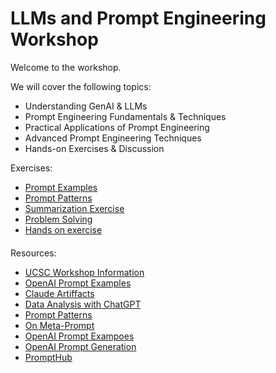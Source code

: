 # LLMs and Prompt Engineering Workshop
Welcome to the workshop.  

We will cover the following topics:
* Understanding GenAI & LLMs
* Prompt Engineering Fundamentals & Techniques
* Practical Applications of Prompt Engineering
* Advanced Prompt Engineering Techniques
* Hands-on Exercises & Discussion

Exercises:
* [Prompt Examples](prompt_examples.md)
* [Prompt Patterns](prompt_patterns.md)
* [Summarization Exercise](summarization_exercise.md)
* [Problem Solving](problem_solving.md)
* [Hands on exercise](hands-on-exercise.md)

####
Resources:
* [UCSC Workshop Information](https://www.ucsc-extension.edu/courses/ai-technology-workshop-series-llms-and-prompt-engineering/)
* [OpenAI Prompt Examples](https://platform.openai.com/docs/examples)
* [Claude Artiffacts](https://claudeartifacts.com/)
* [Data Analysis with ChatGPT](https://www.youtube.com/results?search_query=advanced+data+analysis+chatgpt)
* [Prompt Patterns](https://arxiv.org/abs/2302.11382)
* [On Meta-Prompt](https://arxiv.org/pdf/2312.06562.pdf)
* [OpenAI Prompt Exampoes](https://platform.openai.com/docs/examples)
* [OpenAI Prompt Generation](https://platform.openai.com/docs/guides/prompt-generation)
* [PromptHub](https://www.prompthub.us/)
